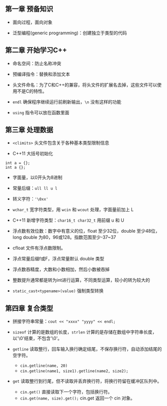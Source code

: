 ## 第一章 预备知识

- 面向过程，面向对象

- 泛型编程(generic programming)：创建独立于类型的代码

## 第二章 开始学习C++
- 命名空间：防止名称冲突

- 预编译指令：替换和添加文本

- 头文件命名：为了C和C++的兼容，将头文件的扩展名去掉，这些文件可以使用不是C的特性。

- `endl` 确保程序继续运行前刷新输出，`\n` 没有这样的功能

- `using` 指令可以放在函数里面

## 第三章 处理数据

- `<climits>` 头文件包含关于各种基本类型限制信息

- C++11 大括号初始化  
```
int a = {};
int a {};
```

- 字面量，以0开头为8进制

- 常量后缀：`ull ll u l`

- 转义字符：`'\0xx'`

- `wchar_t` 宽字符类型，用 `wcin` 和 `wcout` 处理，字面量前加上 L

- C++11 新增字符类型：`char16_t char32_t` 用前缀 u 和 U

- 浮点数有效位数：数字中有意义的位，float 至少32位，double 至少48位，long double 为80，96或128。指数范围至少-37~37

- cfloat 文件有浮点数限制。

- 浮点常量后缀f或F，浮点常量默认 double 类型

- 浮点数吞精度，大数和小数相加，然后小数被吞掉

- 整数提升通常都是转为int进行运算，不同类型运算，较小的转为较大的

- `static_cast<typename>(value)` 强制类型转换

## 第四章 复合类型

- 拼接字符串常量：`cout << "xxxx" "yyyy" << endl;`

- `sizeof` 计算的是数组的长度，`strlen` 计算的是存储在数组中字符串长度，以'\0'结束，不包含'\0'。

- `getline` 读取整行，回车输入换行确定结尾，不保存换行符，自动添加结尾的空字符。
    - `cin.getline(name, 20)`
    - `cin.getline(name1, size1).getline(name2, size2);`


- `get` 读取整行到行尾，但不读取并丢弃换行符，将换行符留在缓冲区队列中。
    - `cin.get()` 直接读取下一个字符，包括换行符。
    - `cin.get(name, size).get();` cin.get 返回一个 cin 对象。



